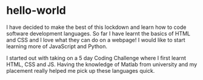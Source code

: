 # hello-world

I have decided to make the best of this lockdown and learn how to code software development languages. So far I have learnt the basics of HTML and CSS and I love what they can do on a webpage! I would like to start learning more of JavaScript and Python. 

I started out with taking on a 5 day Coding Challenge where I first learnt HTML, CSS and JS. Having the knowledge of Matlab from university and my placement really helped me pick up these languages quick.
